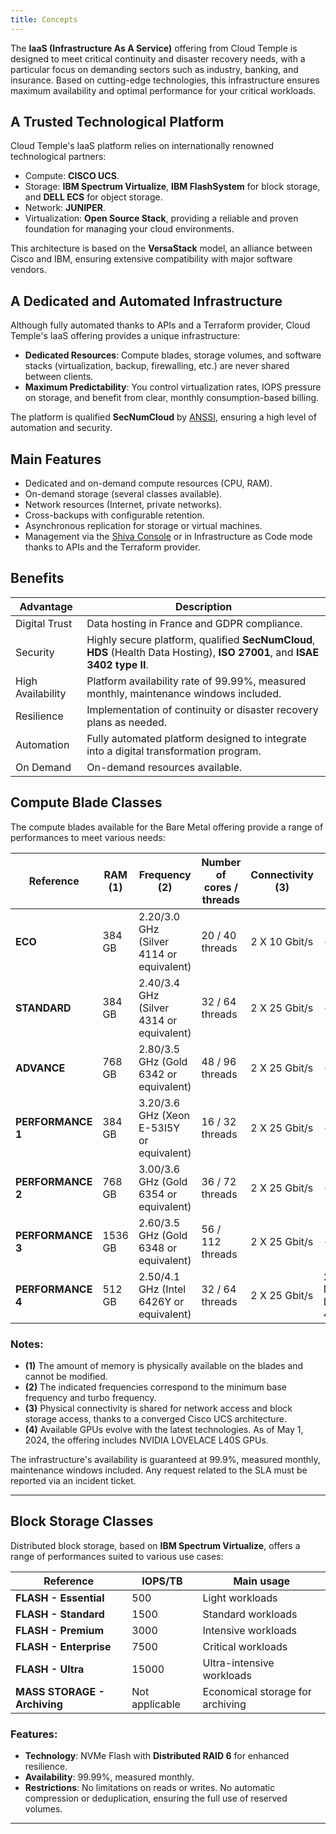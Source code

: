 ```yaml
---
title: Concepts
---
```


The __IaaS (Infrastructure As A Service)__ offering from Cloud Temple is designed to meet critical continuity and disaster recovery needs, with a particular focus on demanding sectors such as industry, banking, and insurance. Based on cutting-edge technologies, this infrastructure ensures maximum availability and optimal performance for your critical workloads.

## A Trusted Technological Platform

Cloud Temple's IaaS platform relies on internationally renowned technological partners:

- Compute: **CISCO UCS**.
- Storage: **IBM Spectrum Virtualize**, **IBM FlashSystem** for block storage, and **DELL ECS** for object storage.
- Network: **JUNIPER**.
- Virtualization: **Open Source Stack**, providing a reliable and proven foundation for managing your cloud environments.

This architecture is based on the **VersaStack** model, an alliance between Cisco and IBM, ensuring extensive compatibility with major software vendors.

## A Dedicated and Automated Infrastructure

Although fully automated thanks to APIs and a Terraform provider, Cloud Temple's IaaS offering provides a unique infrastructure:

- **Dedicated Resources**: Compute blades, storage volumes, and software stacks (virtualization, backup, firewalling, etc.) are never shared between clients.
- **Maximum Predictability**: You control virtualization rates, IOPS pressure on storage, and benefit from clear, monthly consumption-based billing.

The platform is qualified **SecNumCloud** by [ANSSI](https://www.ssi.gouv.fr/), ensuring a high level of automation and security.

## Main Features

- Dedicated and on-demand compute resources (CPU, RAM).
- On-demand storage (several classes available).
- Network resources (Internet, private networks).
- Cross-backups with configurable retention.
- Asynchronous replication for storage or virtual machines.
- Management via the [Shiva Console](../console/console.md) or in Infrastructure as Code mode thanks to APIs and the Terraform provider.

## Benefits

| Advantage            | Description                                                                                                                                    |
|----------------------|------------------------------------------------------------------------------------------------------------------------------------------------|
| Digital Trust        | Data hosting in France and GDPR compliance.                                                                                                    |
| Security             | Highly secure platform, qualified **SecNumCloud**, **HDS** (Health Data Hosting), **ISO 27001**, and **ISAE 3402 type II**.                     |
| High Availability    | Platform availability rate of 99.99%, measured monthly, maintenance windows included.                                                          |
| Resilience           | Implementation of continuity or disaster recovery plans as needed.                                                                             |
| Automation           | Fully automated platform designed to integrate into a digital transformation program.                                                          |
| On Demand            | On-demand resources available.                                                                                                                 |

## Compute Blade Classes

The compute blades available for the Bare Metal offering provide a range of performances to meet various needs:

| Reference             | RAM  __(1)__ | Frequency __(2)__                         | Number of cores / threads | Connectivity __(3)__ | GPU __(4)__          |
|-----------------------|--------------|-------------------------------------------|---------------------------|----------------------|----------------------|
| **ECO**               | 384 GB       | 2.20/3.0 GHz (Silver 4114 or equivalent)  | 20 / 40 threads           | 2 X 10 Gbit/s        | -                    |
| **STANDARD**          | 384 GB       | 2.40/3.4 GHz (Silver 4314 or equivalent)  | 32 / 64 threads           | 2 X 25 Gbit/s        | -                    |
| **ADVANCE**           | 768 GB       | 2.80/3.5 GHz (Gold 6342 or equivalent)    | 48 / 96 threads           | 2 X 25 Gbit/s        | -                    |
| **PERFORMANCE 1**     | 384 GB       | 3.20/3.6 GHz (Xeon E-53I5Y or equivalent) | 16 / 32 threads           | 2 X 25 Gbit/s        | -                    |
| **PERFORMANCE 2**     | 768 GB       | 3.00/3.6 GHz (Gold 6354 or equivalent)    | 36 / 72 threads           | 2 X 25 Gbit/s        | -                    |
| **PERFORMANCE 3**     | 1536 GB      | 2.60/3.5 GHz (Gold 6348 or equivalent)    | 56 / 112 threads          | 2 X 25 Gbit/s        | -                    |
| **PERFORMANCE 4**     | 512 GB       | 2.50/4.1 GHz (Intel 6426Y or equivalent)  | 32 / 64 threads           | 2 X 25 Gbit/s        | 2 x NVIDIA L40S 48GB |

### Notes:
- __(1)__ The amount of memory is physically available on the blades and cannot be modified.
- __(2)__ The indicated frequencies correspond to the minimum base frequency and turbo frequency.
- __(3)__ Physical connectivity is shared for network access and block storage access, thanks to a converged Cisco UCS architecture.
- __(4)__ Available GPUs evolve with the latest technologies. As of May 1, 2024, the offering includes NVIDIA LOVELACE L40S GPUs.

The infrastructure's availability is guaranteed at 99.9%, measured monthly, maintenance windows included. Any request related to the SLA must be reported via an incident ticket.

---

## Block Storage Classes

Distributed block storage, based on **IBM Spectrum Virtualize**, offers a range of performances suited to various use cases:

| Reference                         | IOPS/TB                 | Main usage                            |
|-----------------------------------|-------------------------|---------------------------------------|
| **FLASH - Essential**             | 500                     | Light workloads                       |
| **FLASH - Standard**              | 1500                    | Standard workloads                    |
| **FLASH - Premium**               | 3000                    | Intensive workloads                   |
| **FLASH - Enterprise**            | 7500                    | Critical workloads                    |
| **FLASH - Ultra**                 | 15000                   | Ultra-intensive workloads             |
| **MASS STORAGE - Archiving**      | Not applicable          | Economical storage for archiving      |

### Features:
- **Technology**: NVMe Flash with **Distributed RAID 6** for enhanced resilience.
- **Availability**: 99.99%, measured monthly.
- **Restrictions**: No limitations on reads or writes. No automatic compression or deduplication, ensuring the full use of reserved volumes.

---